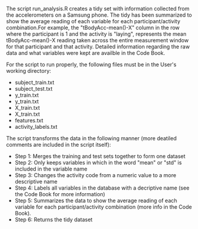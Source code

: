The script run_analysis.R creates a tidy set with information collected from the accelerometers on a Samsung phone. The tidy has been summarized to show the average reading of each variable 
for each participant/activity combination.For example, the "tBodyAcc-mean()-X" column in the row where the participant is 1 and the activity is "laying", represents the mean tBodyAcc-mean()-X reading
taken across the entire measurement window for that participant and that activity. Detailed information regarding the raw
data and what variables were kept are availble in the Code Book. 

For the script to run properly, the following files must be in the User's working directory:
* subject_train.txt
* subject_test.txt
* y_train.txt
* y_train.txt
* X_train.txt
* X_train.txt
* features.txt
* activity_labels.txt

The script transforms the data in the following manner (more deatiled comments are included in the script itself):
* Step 1: Merges the training and test sets together to form one dataset
* Step 2: Only keeps variables in which in the word "mean" or "std" is included in the variable name
* Step 3: Changes the activity code from a numeric value to a more descriptive name
* Step 4: Labels all variables in the database with a decriptive name (see the Code Book for more information)
* Step 5: Summarizes the data to show the average reading of each variable for each participant/activity combination (more info in the Code Book).
* Step 6: Returns the tidy dataset
